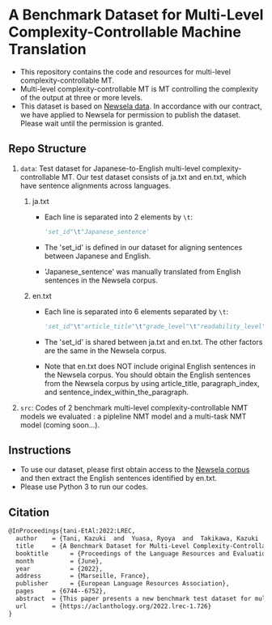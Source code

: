 # A Benchmark Dataset for Multi-Level Complexity-Controllable Machine Translation

- This repository contains the code and resources for multi-level complexity-controllable MT.
- Multi-level complexity-controllable MT is MT controlling the complexity of the output at three or more levels.
- This dataset is based on [Newsela data](https://newsela.com/data/).
In accordance with our contract, we have applied to Newsela for permission to publish the dataset.
Please wait until the permission is granted.

## Repo Structure

1. ```data```: Test dataset for Japanese-to-English multi-level complexity-controllable MT.
    Our test dataset consists of ja.txt and en.txt, which have sentence alignments across languages.
   1. ja.txt
        - Each line is separated into 2 elements by ```\t```:

            ```python
            'set_id"\t"Japanese_sentence'
            ```

        - The 'set_id' is defined in our dataset for aligning sentences between Japanese and English.
        - 'Japanese_sentence' was manually translated from English sentences in the Newsela corpus.
   2. en.txt
        - Each line is separated into 6 elements separated by ```\t```:

            ```python
            'set_id"\t"article_title"\t"grade_level"\t"readability_level"\t"paragraph_index"\t"sentence_index_within_the_paragraph'
            ```

        - The 'set_id' is shared between ja.txt and en.txt. The other factors are the same in the Newsela corpus.
        - Note that en.txt does NOT include original English sentences in the Newsela corpus. You should obtain the English sentences from the Newsela corpus by using article_title, paragraph_index, and sentence_index_within_the_paragraph.

2. ```src```: Codes of 2 benchmark multi-level complexity-controllable NMT models we evaluated
   : a pipleline NMT model and a multi-task NMT model (coming soon...).

## Instructions

- To use our dataset, please first obtain access to the [Newsela corpus](https://newsela.com/data/) and then extract the English sentences identified by en.txt.
- Please use Python 3 to run our codes.

## Citation

```txt
@InProceedings{tani-EtAl:2022:LREC,
  author    = {Tani, Kazuki  and  Yuasa, Ryoya  and  Takikawa, Kazuki  and  Tamura, Akihiro  and  Kajiwara, Tomoyuki  and  Ninomiya, Takashi  and  Kato, Tsuneo},
  title     = {A Benchmark Dataset for Multi-Level Complexity-Controllable Machine Translation},
  booktitle      = {Proceedings of the Language Resources and Evaluation Conference},
  month          = {June},
  year           = {2022},
  address        = {Marseille, France},
  publisher      = {European Language Resources Association},
  pages     = {6744--6752},
  abstract  = {This paper presents a new benchmark test dataset for multi-level complexity-controllable machine translation (MLCC-MT), which is MT controlling the complexity of the output at more than two levels. In previous research, MLCC-MT models have been evaluated on a test dataset automatically constructed from the Newsela corpus, which is a document-level comparable corpus with document-level complexity. The existing test dataset has the following three problems: (i) A source language sentence and its target language sentence are not necessarily an exact translation pair because they are automatically detected. (ii) A target language sentence and its simplified target language sentence are not necessarily exactly parallel because they are automatically aligned. (iii) A sentence-level complexity is not necessarily appropriate because it is transferred from an article-level complexity attached to the Newsela corpus. Therefore, we create a benchmark test dataset for Japanese-to-English MLCC-MT from the Newsela corpus by introducing an automatic filtering of data with inappropriate sentence-level complexity, manual check for parallel target language sentences with different complexity levels, and manual translation. Moreover, we implement two MLCC-NMT frameworks with a Transformer architecture and report their performance on our test dataset as baselines for future research. Our test dataset and codes are released.},
  url       = {https://aclanthology.org/2022.lrec-1.726}
}
```
